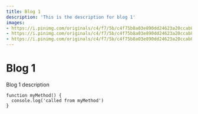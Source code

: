 ```yaml
---
title: Blog 1
description: 'This is the description for blog 1'
images: 
- https://i.pinimg.com/originals/c4/f7/5b/c4f75b8a03e890dd24623a20ccab83d7.jpg
- https://i.pinimg.com/originals/c4/f7/5b/c4f75b8a03e890dd24623a20ccab83d7.jpg
- https://i.pinimg.com/originals/c4/f7/5b/c4f75b8a03e890dd24623a20ccab83d7.jpg
---
```


# Blog 1
Blog 1 description

```
function myMethod() {
  console.log('called from myMethod')
}
```

